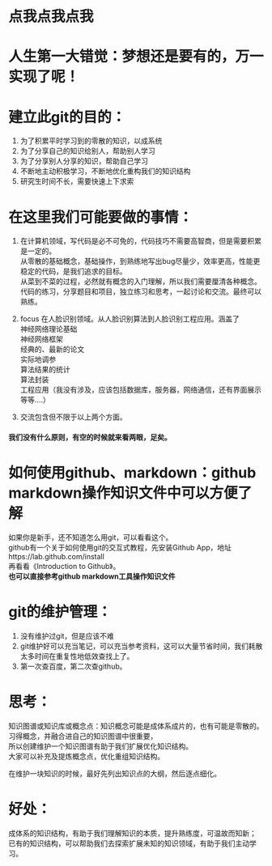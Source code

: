 # 点我点我点我
# 人生第一大错觉：梦想还是要有的，万一实现了呢！  

# 建立此git的目的：
1. 为了积累平时学习到的零散的知识，以成系统  
2. 为了分享自己的知识给别人，帮助别人学习  
3. 为了分享别人分享的知识，帮助自己学习  
4. 不断地主动积极学习，不断地优化重构我们的知识结构  
5. 研究生时间不长，需要快速上下求索  

# 在这里我们可能要做的事情：
1. 在计算机领域，写代码是必不可免的，代码技巧不需要高智商，但是需要积累是一定的。  
从零散的基础概念，基础操作，到熟练地写出bug尽量少，效率更高，性能更稳定的代码，是我们追求的目标。  
从菜到不菜的过程，必然就有概念的入门理解，所以我们需要厘清各种概念。  
代码的练习，分享题目和项目，独立练习和思考，一起讨论和交流。最终可以熟练。  

2. focus 在人脸识别领域。从人脸识别算法到人脸识别工程应用。涵盖了  
神经网络理论基础  
神经网络框架  
经典的、最新的论文  
实际地调参  
算法结果的统计  
算法封装  
工程应用（我没有涉及，应该包括数据库，服务器，网络通信，还有界面展示等等....）  

3. 交流包含但不限于以上两个方面。  

#### 我们没有什么原则，有空的时候就来看两眼，足矣。  

# 如何使用github、markdown：github markdown操作知识文件中可以方便了解  
如果你是新手，还不知道怎么用git，可以看看这个。  
github有一个关于如何使用git的交互式教程，先安装Github App，地址https://lab.github.com/install  
再看看《Introduction to Github》。  
**也可以直接参考github markdown工具操作知识文件**  

# git的维护管理：
1. 没有维护过git，但是应该不难  
2. git维护好可以充当笔记，可以充当参考资料，这可以大量节省时间，我们耗散太多时间在重复性地低效查找上了。  
3. 第一次查百度，第二次查github。  

# 思考：
知识图谱或知识库或概念点：知识概念可能是成体系成片的，也有可能是零散的。习得概念，并融合进自己的知识图谱中很重要，  
所以创建维护一个知识图谱有助于我们扩展优化知识结构。  
大家可以补充及提炼概念点，优化重组知识结构。  

在维护一块知识的时候，最好先列出知识点的大纲，然后逐点细化。  

# 好处：
成体系的知识结构，有助于我们理解知识的本质，提升熟练度，可温故而知新；  
已有的知识结构，可以帮助我们去探索扩展未知的知识领域，有助于我们主动学习。  
